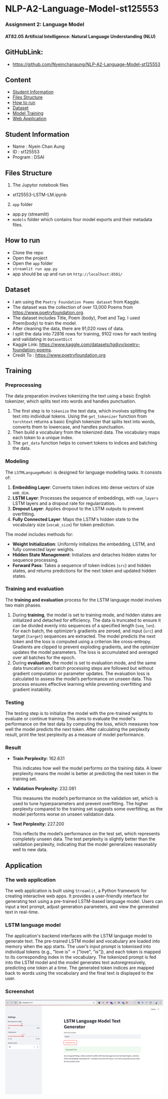 # NLP-A2-Language-Model-st125553
### Assignment 2: Language Model
#### AT82.05 Artificial Intelligence: Natural Language Understanding (NLU)

## GitHubLink:
-  https://github.com/Nyeinchanaung/NLP-A2-Language-Model-st125553 

## Content
- [Student Information](#student-information)
- [Files Structure](#files-structure)
- [How to run](#how-to-run)
- [Dataset](#dataset)
- [Model Training](#training)
- [Web Application](#application)

## Student Information
 - Name     : Nyein Chan Aung
 - ID       : st125553
 - Program  : DSAI

## Files Structure
1) The Jupytor notebook files
- st125553-LSTM-LM.ipynb
2) `app` folder  
- app.py (streamlit)
- `models` folder which contains four model exports and their metadata files.
 
## How to run
 - Clone the repo
 - Open the project
 - Open the `app` folder
 - `streamlit run app.py`
 - app should be up and run on `http://localhost:8501/`

## Dataset
- I am using the `Poetry Foundation Poems dataset` from Kaggle.
- The dataset was the collection of over 13,000 Poems from https://www.poetryfoundation.org.
- The dataset includes Title, Poem (body), Poet and Tag. I used Poem(body) to train the model.
- After cleaning the data, there are 91,020 rows of data.
- I split the data into 72816 rows for training, 9102 rows for each testing and validating in `DatasetDict`
- Kaggle Link: https://www.kaggle.com/datasets/tgdivy/poetry-foundation-poems.
- Credit To : https://www.poetryfoundation.org

## Training
### Preprocessing
The data preparation involves tokenizing the text using a basic English tokenizer, which splits text into words and handles punctuation.
1. The first step is to `tokenize` the text data, which involves splitting the text into individual tokens. Using the `get_tokenizer` function from `torchtext` returns a basic English tokenizer that splits text into words, converts them to lowercase, and handles punctuation.
2. Then build a vocabulary from the tokenized data. The vocabulary maps each token to a unique index.
3. The `get_data` function helps to convert tokens to indices and batching the data.
### Modeling
The `LSTMLanguageModel` is designed for language modelling tasks. It consists of:
1. **Embedding Layer**: Converts token indices into dense vectors of size `emb_dim`.
2. **LSTM Layer**: Processes the sequence of embeddings, with `num_layers` LSTM layers and a dropout rate for regularization.
3. **Dropout Layer**: Applies dropout to the LSTM outputs to prevent overfitting.
4. **Fully Connected Layer**: Maps the LSTM's hidden state to the vocabulary size (`vocab_size`) for token prediction.

The model includes methods for:
- **Weight Initialization**: Uniformly initializes the embedding, LSTM, and fully connected layer weights.
- **Hidden State Management**: Initializes and detaches hidden states for sequence processing.
- **Forward Pass**: Takes a sequence of token indices (`src`) and hidden states, and returns predictions for the next token and updated hidden states.

### Training and evaluation
The **training and evaluation** process for the LSTM language model involves two main phases. 
1. During **training**, the model is set to training mode, and hidden states are initialized and detached for efficiency. The data is truncated to ensure it can be divided evenly into sequences of a specified length (`seq_len`). For each batch, the optimizer’s gradients are zeroed, and input (`src`) and target (`target`) sequences are extracted. The model predicts the next token and the loss is computed using a criterion like cross-entropy. Gradients are clipped to prevent exploding gradients, and the optimizer updates the model parameters. The loss is accumulated and averaged over all batches for the epoch. 
2. During **evaluation**, the model is set to evaluation mode, and the same data truncation and batch processing steps are followed but without gradient computation or parameter updates. The evaluation loss is calculated to assess the model’s performance on unseen data. This process ensures effective learning while preventing overfitting and gradient instability.
### Testing
The testing step is to initialize the model with the pre-trained weights to evaluate or continue training. This aims to evaluate the model's performance on the test data by computing the loss, which measures how well the model predicts the next token. After calculating the perplexity result, print the test perplexity as a measure of model performance.
### Result
- **Train Perplexity:** 162.631 </p>
This indicates how well the model performs on the training data. A lower perplexity means the model is better at predicting the next token in the training set.

- **Validation Perplexity:** 232.081 </p>
This measures the model’s performance on the validation set, which is used to tune hyperparameters and prevent overfitting. The higher perplexity compared to the training set suggests some overfitting, as the model performs worse on unseen validation data.

- **Test Perplexity:** 227.200 </p>
This reflects the model’s performance on the test set, which represents completely unseen data. The test perplexity is slightly better than the validation perplexity, indicating that the model generalizes reasonably well to new data.

## Application
### The web application 
The web application is built using `Streamlit`, a Python framework for creating interactive web apps. It provides a user-friendly interface for generating text using a pre-trained LSTM-based language model. Users can input a text prompt, adjust generation parameters, and view the generated text in real-time.
### LSTM language model
The application's backend interfaces with the LSTM language model to generate text. The pre-trained LSTM model and vocabulary are loaded into memory when the app starts. The user’s input prompt is tokenised into individual tokens (e.g., "love is" -> ["love", "is"]), and each token is mapped to its corresponding index in the vocabulary.
The tokenized prompt is fed into the LSTM model and the model generates text autoregressively, predicting one token at a time. The generated token indices are mapped back to words using the vocabulary and the final text is displayed to the user.
### Screenshot
![Webapp1](ss1.png)
